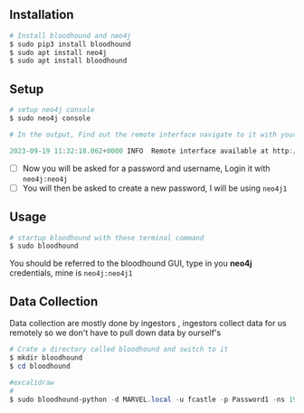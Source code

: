 ## **Installation**

```powershell
# Install bloodhound and neo4j
$ sudo pip3 install bloodhound
$ sudo apt install neo4j
$ sudo apt install bloodhound
```

## **Setup**

```powershell
# setup neo4j console
$ sudo neo4j console

# In the output, Find out the remote interface navigate to it with your browser

2023-09-19 11:32:18.062+0000 INFO  Remote interface available at http://localhost:7474/
```

- [ ] Now you will be asked for a password and username, Login it with `neo4j:neo4j`
- [ ] You will then be asked to create a new password, I will be using `neo4j1`

## **Usage**

```powershell
# startup bloodhound with these terminal command
$ sudo bloodhound
```

You should be referred to the bloodhound GUI, type in you **neo4j** credentials, mine is `neo4j:neo4j1`

## **Data Collection**

Data collection are mostly done by ingestors , ingestors collect data for us remotely so we don't have to pull down data by ourself's

```powershell
# Crate a directory called bloodhound and switch to it
$ mkdir bloodhound
$ cd bloodhound

#excalidraw 
#
$ sudo bloodhound-python -d MARVEL.local -u fcastle -p Password1 -ns 192.168.0.149 -c all

```


